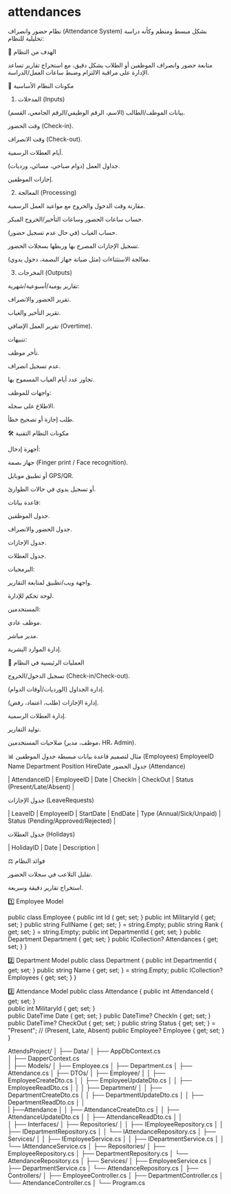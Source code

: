 # attendances
نظام حضور وانصراف (Attendance System) بشكل مبسط ومنظم وكأنه دراسة تحليلية للنظام:

🎯 الهدف من النظام

متابعة حضور وانصراف الموظفين أو الطلاب بشكل دقيق، مع استخراج تقارير تساعد الإدارة على مراقبة الالتزام وضبط ساعات العمل/الدراسة.

🧩 مكونات النظام الأساسية
1. المدخلات (Inputs)

بيانات الموظف/الطالب (الاسم، الرقم الوظيفي/الرقم الجامعي، القسم).

وقت الحضور (Check-in).

وقت الانصراف (Check-out).

أيام العطلات الرسمية.

جداول العمل (دوام صباحي، مسائي، ورديات).

إجازات الموظفين.

2. المعالجة (Processing)

مقارنة وقت الدخول والخروج مع مواعيد العمل الرسمية.

حساب ساعات الحضور وساعات التأخير/الخروج المبكر.

حساب الغياب (في حال عدم تسجيل حضور).

تسجيل الإجازات المصرح بها وربطها بسجلات الحضور.

معالجة الاستثناءات (مثل صيانة جهاز البصمة، دخول يدوي).

3. المخرجات (Outputs)

تقارير يومية/أسبوعية/شهرية:

تقرير الحضور والانصراف.

تقرير التأخير والغياب.

تقرير العمل الإضافي (Overtime).

تنبيهات:

تأخر موظف.

عدم تسجيل انصراف.

تجاوز عدد أيام الغياب المسموح بها.

واجهات للموظف:

الاطلاع على سجله.

طلب إجازة أو تصحيح خطأ.

🛠️ مكونات النظام التقنية

أجهزة إدخال:

جهاز بصمة (Finger print / Face recognition).

أو تطبيق موبايل GPS/QR.

أو تسجيل يدوي في حالات الطوارئ.

قاعدة بيانات:

جدول الموظفين.

جدول الحضور والانصراف.

جدول الإجازات.

جدول العطلات.

البرمجيات:

واجهة ويب/تطبيق لمتابعة التقارير.

لوحة تحكم للإدارة.

المستخدمين:

موظف عادي.

مدير مباشر.

إدارة الموارد البشرية.

🔑 العمليات الرئيسية في النظام

تسجيل الدخول/الخروج (Check-in/Check-out).

إدارة الجداول (الورديات/أوقات الدوام).

إدارة الإجازات (طلب، اعتماد، رفض).

إدارة العطلات الرسمية.

توليد التقارير.

صلاحيات المستخدمين (موظف، مدير، HR، Admin).

📊 مثال لتصميم قاعدة بيانات مبسطة
جدول الموظفين (Employees)
EmployeeID	Name	Department	Position	HireDate
جدول الحضور (Attendance)

| AttendanceID | EmployeeID | Date | CheckIn | CheckOut | Status (Present/Late/Absent) |

جدول الإجازات (LeaveRequests)

| LeaveID | EmployeeID | StartDate | EndDate | Type (Annual/Sick/Unpaid) | Status (Pending/Approved/Rejected) |

جدول العطلات (Holidays)

| HolidayID | Date | Description |

⚖️ فوائد النظام

تقليل التلاعب في سجلات الحضور.

استخراج تقارير دقيقة وسريعة.



1️⃣ Employee Model

public class Employee
{
    public int Id { get; set; }
    public int MilitaryId { get; set; }
    public string FullName { get; set; } = string.Empty;
    public string Rank { get; set; } = string.Empty;
    public int DepartmentId { get; set; }
    public Department Department { get; set; }
    public ICollection<Attendance>? Attendances { get; set; }
}

2️⃣ Department Model
public class Department
{
    public int DepartmentId { get; set; }
    public string Name { get; set; } = string.Empty;
    public ICollection<Employee>? Employees { get; set; }
}

3️⃣ Attendance Model
public class Attendance
{
    public int AttendanceId { get; set; }  
    public int MilitaryId { get; set; }     
    public DateTime Date { get; set; }
    public DateTime? CheckIn { get; set; }
    public DateTime? CheckOut { get; set; }
    public string Status { get; set; } = "Present"; // (Present, Late, Absent)
    public Employee? Employee { get; set; }
}


AttendsProject/
│
├── Data/
│   ├── AppDbContext.cs          
│   ├── DapperContext.cs        
│
├── Models/
│   ├── Employee.cs
│   ├── Department.cs
│   ├── Attendance.cs
│
├── DTOs/
│   ├── Employee/
│   │   ├── EmployeeCreateDto.cs
│   │   ├── EmployeeUpdateDto.cs
│   │   ├── EmployeeReadDto.cs
│   │
│   ├── Department/
│   │   ├── DepartmentCreateDto.cs
│   │   ├── DepartmentUpdateDto.cs
│   │   ├── DepartmentReadDto.cs
│   │   
|   ├──Attendance 
│   │   ├── AttendanceCreateDto.cs
│   │   ├── AttendanceUpdateDto.cs
│   │   ├── AttendanceReadDto.cs
│   │   
│
├── Interfaces/
│   ├── Repositories/
│   │   ├── IEmployeeRepository.cs
│   │   ├── IDepartmentRepository.cs
│   │   └── IAttendanceRepository.cs
│   ├── Services/
│   │   ├── IEmployeeService.cs
│   │   ├── IDepartmentService.cs
│   │   └── IAttendanceService.cs
│
├── Repositories/
│   ├── EmployeeRepository.cs
│   ├── DepartmentRepository.cs
│   └── AttendanceRepository.cs
│
├── Services/
│   ├── EmployeeService.cs
│   ├── DepartmentService.cs
│   └── AttendanceRepository.cs
│
├── Controllers/
│   ├── EmployeeController.cs
│   ├── DepartmentController.cs
│   └── AttendanceController.cs
│
└── Program.cs 
